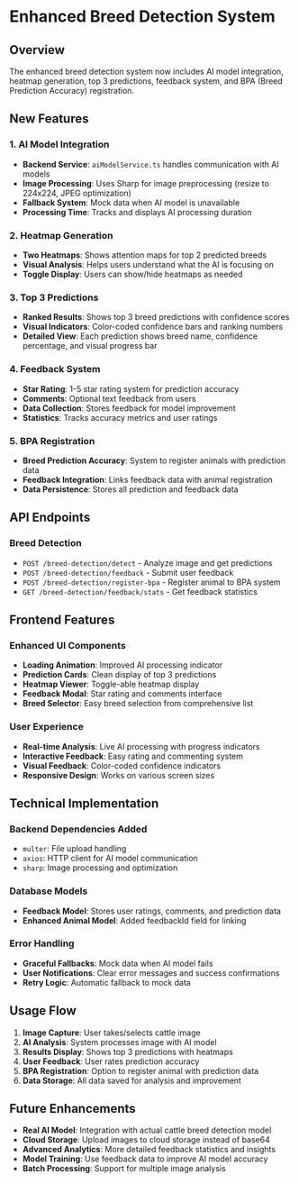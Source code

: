 # Enhanced Breed Detection System

## Overview
The enhanced breed detection system now includes AI model integration, heatmap generation, top 3 predictions, feedback system, and BPA (Breed Prediction Accuracy) registration.

## New Features

### 1. AI Model Integration
- **Backend Service**: `aiModelService.ts` handles communication with AI models
- **Image Processing**: Uses Sharp for image preprocessing (resize to 224x224, JPEG optimization)
- **Fallback System**: Mock data when AI model is unavailable
- **Processing Time**: Tracks and displays AI processing duration

### 2. Heatmap Generation
- **Two Heatmaps**: Shows attention maps for top 2 predicted breeds
- **Visual Analysis**: Helps users understand what the AI is focusing on
- **Toggle Display**: Users can show/hide heatmaps as needed

### 3. Top 3 Predictions
- **Ranked Results**: Shows top 3 breed predictions with confidence scores
- **Visual Indicators**: Color-coded confidence bars and ranking numbers
- **Detailed View**: Each prediction shows breed name, confidence percentage, and visual progress bar

### 4. Feedback System
- **Star Rating**: 1-5 star rating system for prediction accuracy
- **Comments**: Optional text feedback from users
- **Data Collection**: Stores feedback for model improvement
- **Statistics**: Tracks accuracy metrics and user ratings

### 5. BPA Registration
- **Breed Prediction Accuracy**: System to register animals with prediction data
- **Feedback Integration**: Links feedback data with animal registration
- **Data Persistence**: Stores all prediction and feedback data

## API Endpoints

### Breed Detection
- `POST /breed-detection/detect` - Analyze image and get predictions
- `POST /breed-detection/feedback` - Submit user feedback
- `POST /breed-detection/register-bpa` - Register animal to BPA system
- `GET /breed-detection/feedback/stats` - Get feedback statistics

## Frontend Features

### Enhanced UI Components
- **Loading Animation**: Improved AI processing indicator
- **Prediction Cards**: Clean display of top 3 predictions
- **Heatmap Viewer**: Toggle-able heatmap display
- **Feedback Modal**: Star rating and comments interface
- **Breed Selector**: Easy breed selection from comprehensive list

### User Experience
- **Real-time Analysis**: Live AI processing with progress indicators
- **Interactive Feedback**: Easy rating and commenting system
- **Visual Feedback**: Color-coded confidence indicators
- **Responsive Design**: Works on various screen sizes

## Technical Implementation

### Backend Dependencies Added
- `multer`: File upload handling
- `axios`: HTTP client for AI model communication
- `sharp`: Image processing and optimization

### Database Models
- **Feedback Model**: Stores user ratings, comments, and prediction data
- **Enhanced Animal Model**: Added feedbackId field for linking

### Error Handling
- **Graceful Fallbacks**: Mock data when AI model fails
- **User Notifications**: Clear error messages and success confirmations
- **Retry Logic**: Automatic fallback to mock data

## Usage Flow

1. **Image Capture**: User takes/selects cattle image
2. **AI Analysis**: System processes image with AI model
3. **Results Display**: Shows top 3 predictions with heatmaps
4. **User Feedback**: User rates prediction accuracy
5. **BPA Registration**: Option to register animal with prediction data
6. **Data Storage**: All data saved for analysis and improvement

## Future Enhancements

- **Real AI Model**: Integration with actual cattle breed detection model
- **Cloud Storage**: Upload images to cloud storage instead of base64
- **Advanced Analytics**: More detailed feedback statistics and insights
- **Model Training**: Use feedback data to improve AI model accuracy
- **Batch Processing**: Support for multiple image analysis

